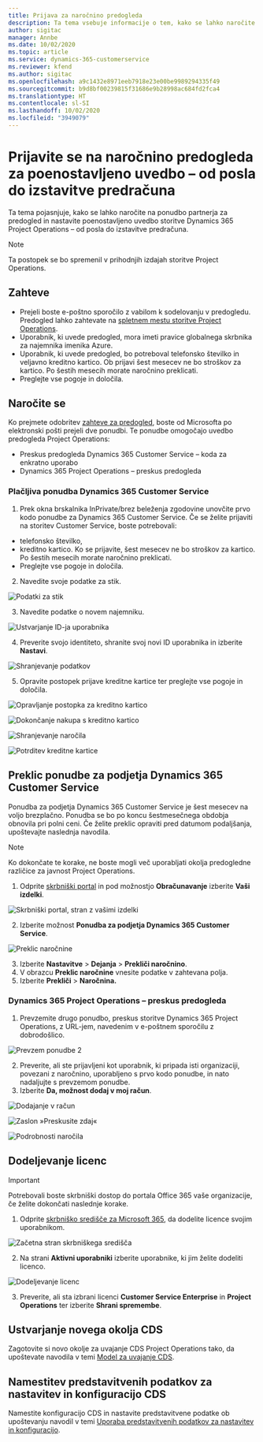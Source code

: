 ```yaml
---
title: Prijava za naročnino predogleda
description: Ta tema vsebuje informacije o tem, kako se lahko naročite in uvedete poenostavljeno uvedbo storitve Project Operations – od posla do izstavitve predračuna.
author: sigitac
manager: Annbe
ms.date: 10/02/2020
ms.topic: article
ms.service: dynamics-365-customerservice
ms.reviewer: kfend
ms.author: sigitac
ms.openlocfilehash: a9c1432e8971eeb7918e23e00be9989294335f49
ms.sourcegitcommit: b9d8bf00239815f31686e9b28998ac684fd2fca4
ms.translationtype: HT
ms.contentlocale: sl-SI
ms.lasthandoff: 10/02/2020
ms.locfileid: "3949079"
---
```

# <a name="sign-up-for-a-preview-subscription-for-lite-deployment--deal-to-proforma-invoicing"></a>Prijavite se na naročnino predogleda za poenostavljeno uvedbo – od posla do izstavitve predračuna

Ta tema pojasnjuje, kako se lahko naročite na ponudbo partnerja za predogled in nastavite poenostavljeno uvedbo storitve Dynamics 365 Project Operations – od posla do izstavitve predračuna.

> [!NOTE]
> Ta postopek se bo spremenil v prihodnjih izdajah storitve Project Operations.

## <a name="prerequisites"></a>Zahteve

- Prejeli boste e-poštno sporočilo z vabilom k sodelovanju v predogledu. Predogled lahko zahtevate na [spletnem mestu storitve Project Operations](https://dynamics.microsoft.com/en-us/project-operations/overview/).
- Uporabnik, ki uvede predogled, mora imeti pravice globalnega skrbnika za najemnika imenika Azure.
- Uporabnik, ki uvede predogled, bo potreboval telefonsko številko in veljavno kreditno kartico. Ob prijavi šest mesecev ne bo stroškov za kartico. Po šestih mesecih morate naročnino preklicati. 
- Preglejte vse pogoje in določila.

## <a name="subscribe"></a>Naročite se

Ko prejmete odobritev [zahteve za predogled](https://forms.office.com/FormsPro/Pages/ResponsePage.aspx?id=v4j5cvGGr0GRqy180BHbR56j8lZs0FdAvwT75_WNFyxUMkRDV1NYQU5TNjE2VjhKOVBUNVg2R0s1NC4u), boste od Microsofta po elektronski pošti prejeli dve ponudbi. Te ponudbe omogočajo uvedbo predogleda Project Operations:

- Preskus predogleda Dynamics 365 Customer Service – koda za enkratno uporabo
- Dynamics 365 Project Operations – preskus predogleda

### <a name="dynamics-365-customer-service-paid-offer"></a>Plačljiva ponudba Dynamics 365 Customer Service

1. Prek okna brskalnika InPrivate/brez beleženja zgodovine unovčite prvo kodo ponudbe za Dynamics 365 Customer Service. Če se želite prijaviti na storitev Customer Service, boste potrebovali:

- telefonsko številko,
- kreditno kartico. Ko se prijavite, šest mesecev ne bo stroškov za kartico. Po šestih mesecih morate naročnino preklicati.
- Preglejte vse pogoje in določila.

2. Navedite svoje podatke za stik.

![Podatki za stik](./media/1ContactInformation.png)

3. Navedite podatke o novem najemniku.

![Ustvarjanje ID-ja uporabnika](./media/2CreateUserID.png)

4. Preverite svojo identiteto, shranite svoj novi ID uporabnika in izberite **Nastavi**.

![Shranjevanje podatkov](./media/3SaveInfo.png)

5. Opravite postopek prijave kreditne kartice ter preglejte vse pogoje in določila. 

![Opravljanje postopka za kreditno kartico](./media/4CompleteCreditCard.png)

![Dokončanje nakupa s kreditno kartico](./media/5CreditCardCheckout.png)

![Shranjevanje naročila](./media/6SaveOrder.png)

![Potrditev kreditne kartice](./media/7Confirmation.png)

## <a name="cancel-the-dynamics-365-customer-service-enterprise-offer"></a>Preklic ponudbe za podjetja Dynamics 365 Customer Service

Ponudba za podjetja Dynamics 365 Customer Service je šest mesecev na voljo brezplačno. Ponudba se bo po koncu šestmesečnega obdobja obnovila pri polni ceni. Če želite preklic opraviti pred datumom podaljšanja, upoštevajte naslednja navodila. 

> [!NOTE]
> Ko dokončate te korake, ne boste mogli več uporabljati okolja predogledne različice za javnost Project Operations.

1. Odprite [skrbniški portal](https://admin.microsoft.com/) in pod možnostjo **Obračunavanje** izberite **Vaši izdelki**.

![Skrbniški portal, stran z vašimi izdelki](./media/8AdminPortal.png)

2. Izberite možnost **Ponudba za podjetja Dynamics 365 Customer Service**.

![Preklic naročnine](./media/9CancelSubscription.png)

3. Izberite **Nastavitve** > **Dejanja** > **Prekliči naročnino**.
4. V obrazcu **Preklic naročnine** vnesite podatke v zahtevana polja.
5. Izberite **Prekliči** > **Naročnina.**

### <a name="dynamics-365-project-operations--preview-trial"></a>Dynamics 365 Project Operations – preskus predogleda

1. Prevzemite drugo ponudbo, preskus storitve Dynamics 365 Project Operations, z URL-jem, navedenim v e-poštnem sporočilu z dobrodošlico.

![Prevzem ponudbe 2](./media/10RedeemOffer2.png)

2. Preverite, ali ste prijavljeni kot uporabnik, ki pripada isti organizaciji, povezani z naročnino, uporabljeno s prvo kodo ponudbe, in nato nadaljujte s prevzemom ponudbe. 
3. Izberite **Da, možnost dodaj v moj račun**.

![Dodajanje v račun](./media/11AddToAccount.png)

![Zaslon »Preskusite zdaj«](./media/12TryNow.png)

![Podrobnosti naročila](./media/13Confirmation.png)

## <a name="assign-licenses"></a>Dodeljevanje licenc

> [!IMPORTANT]
> Potrebovali boste skrbniški dostop do portala Office 365 vaše organizacije, če želite dokončati naslednje korake.

1. Odprite [skrbniško središče za Microsoft 365](https://portal.office.com/), da dodelite licence svojim uporabnikom.

![Začetna stran skrbniškega središča](./media/14AdminPortal.png)

2. Na strani **Aktivni uporabniki** izberite uporabnike, ki jim želite dodeliti licenco.

![Dodeljevanje licenc](./media/15AssignLicenses.png)

3. Preverite, ali sta izbrani licenci **Customer Service Enterprise** in **Project Operations** ter izberite **Shrani spremembe**.

## <a name="create-a-new-cds-environment"></a>Ustvarjanje novega okolja CDS

Zagotovite si novo okolje za uvajanje CDS Project Operations tako, da upoštevate navodila v temi [Model za uvajanje CDS](lite-deployment.md).

## <a name="install-a-cds-configuration-and-setup-demo-data"></a>Namestitev predstavitvenih podatkov za nastavitev in konfiguracijo CDS

Namestite konfiguracijo CDS in nastavite predstavitvene podatke ob upoštevanju navodil v temi [Uporaba predstavitvenih podatkov za nastavitev in konfiguracijo](lite-apply-demo-setup-config-data.md).
